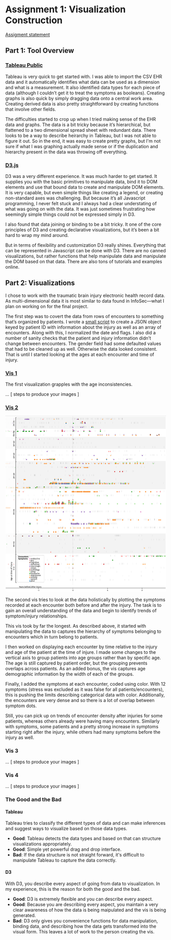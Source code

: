 # Assignment 1: Visualization Construction

[Assigment statement](https://sites.google.com/a/umbc.edu/datavisualization/assignments/asgn1) 

## Part 1: Tool Overview

### [Tableau Public](https://public.tableau.com/s/)

Tableau is very quick to get started with. I was able to import the CSV EHR
data and it automatically identifies what data can be used as a dimension and
what is a measurement. It also identified data types for each piece of data
(although I couldn’t get it to treat the symptoms as booleans).  Creating
graphs is also quick by simply dragging data onto a central work area.
Creating derived data is also pretty straightforward by creating functions that
involve other fields. 

The difficulties started to crop up when I tried making sense of the EHR data
and graphs. The data is a bit tricky because it’s hierarchical, but flattened
to a two dimensional spread sheet with redundant data. There looks to be a way
to describe heirarchy in Tableau, but I was not able to figure it out. So in the
end, it was easy to create pretty graphs, but I'm not sure if what I was graphing
actually made sense or if the duplication and hierarchy present in the data was
throwing off everything.

### [D3.js](https://d3js.org/)

D3 was a very different experience. It was much harder to get started. It supplies
you with the basic primitives to manipulate data, bind it to DOM elements and use
that bound data to create and manipulate DOM elements. It is very capable, but
even simple things like creating a legend, or creating non-standard axes was
challenging. But because it’s all Javascript programming, I never felt stuck and I
always had a clear understating of what was going on with the data. It was
just sometimes frustrating how seemingly simple things could not be
expressed simply in D3.

I also found that data joining or binding to be a bit tricky. It one of the core
principles of D3 and creating declarative visualizations, but it’s been a bit hard
to wrap my mind around.

But in terms of flexibility and customization D3 really shines. Everything that
can be represented in Javascript can be done with D3. There are no canned visualizations,
but rather functions that help manipulate data and manipulate the DOM based on that
data. There are also tons of tutorials and examples online.

## Part 2: Visualizations

I chose to work with the traumatic brain injury electronic health record data.
As multi-dimensional data it is most similar to data found in InfoSec—what I
plan on working on for the final project.

The first step was to covert the data from rows of encounters to something
that’s organized by patients. I wrote a [small script](data/to-json) to create
a JSON object keyed by patient ID with information about the injury as well as
an array of encounters. Along with this, I normalized the date and flags. I also
did a number of sanity checks that the patient and injury information didn’t
change between encounters. The gender field had some defaulted values that had
to be cleaned up as well. Otherwise the data looked consistent. That is until
I started looking at the ages at each encounter and time of injury.

### [Vis 1](https://bl.ocks.org/esturcke/510d67c32b5949e55aaee750a6534113)

The first visualization grapples with the age inconsistencies.

... [ steps to produce your images ]

### [Vis 2](https://bl.ocks.org/esturcke/65673642c2221dd7f0ef428e13ab782b)

![Vis 2](./vis-2.png)

The second vis tries to look at the data holistically by plotting the symptoms
recorded at each encounter both before and after the injury. The task is to gain
an overall understanding of the data and begin to identify trends of
symptom/injury relationships.

This vis took by far the longest. As described above, it started with
manipulating the data to captures the hierarchy of symptoms belonging to
encounters which in turn belong to patients.

I then worked on displaying each encounter by time relative
to the injury and age of the patient at the time of injure. I made some changes
to the vertical axis to group patients into age groups rather than by specific age.
The age is still captured by patient order, but the grouping prevents overlaps
across patients. As an added bonus, the vis captures age demographic information
by the width of each of the groups.

Finally, I added the symptoms at each encounter, coded using color. With 12
symptoms (stress was excluded as it was false for all patients/encounters), this
is pushing the limits describing categorical data with color. Additionally, the
encounters are very dense and so there is a lot of overlap between symptom
dots.

Still, you can pick up on trends of encounter density after injuries for some
patients, whereas others already were having many encounters. Similarly with
symptoms, some patients and a pretty strong increase in symptoms starting right
after the injury, while others had many symptoms before the injury as well.

### Vis 3

... [ steps to produce your images ]

### Vis 4

... [ steps to produce your images ]

### The Good and the Bad

#### Tableau

Tableau tries to classify the different types of data and can make inferences
and suggest ways to visualize based on those data types.

 - **Good**: Tableau detects the data types and based on that can structure
   visualizations appropriately.
 - **Good**: Simple yet powerful drag and drop interface.
 - **Bad**: If the data structure is not straight forward, it's difficult to
   manipulate Tableau to capture the data correctly.

#### D3

With D3, you describe every aspect of going from data to visualization. In my
experience, this is the reason for both the good and the bad. 

 - **Good**: D3 is extremely flexible and you can describe every aspect.
 - **Good**: Because you are describing every aspect, you maintain a very clear
   awareness of how the data is being maipulated and the vis is being
   generated.
 - **Bad**: D3 only gives you convenience functions for data manipulation,
   binding data, and describing how the data gets transformed into the visual
   form. This leaves a lot of work to the person creating the vis. 



